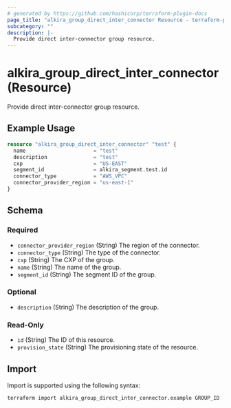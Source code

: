 ```yaml
---
# generated by https://github.com/hashicorp/terraform-plugin-docs
page_title: "alkira_group_direct_inter_connector Resource - terraform-provider-alkira"
subcategory: ""
description: |-
  Provide direct inter-connector group resource.
---
```


# alkira_group_direct_inter_connector (Resource)

Provide direct inter-connector group resource.

## Example Usage

```terraform
resource "alkira_group_direct_inter_connector" "test" {
  name                      = "test"
  description               = "test"
  cxp                       = "US-EAST"
  segment_id                = alkira_segment.test.id
  connector_type            = "AWS_VPC"
  connector_provider_region = "us-east-1"
}
```

<!-- schema generated by tfplugindocs -->
## Schema

### Required

- `connector_provider_region` (String) The region of the connector.
- `connector_type` (String) The type of the connector.
- `cxp` (String) The CXP of the group.
- `name` (String) The name of the group.
- `segment_id` (String) The segment ID of the group.

### Optional

- `description` (String) The description of the group.

### Read-Only

- `id` (String) The ID of this resource.
- `provision_state` (String) The provisioning state of the resource.

## Import

Import is supported using the following syntax:

```shell
terraform import alkira_group_direct_inter_connector.example GROUP_ID
```
